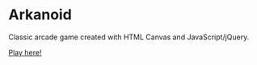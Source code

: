 # Arkanoid
Classic arcade game created with HTML Canvas and JavaScript/jQuery.

[Play here!](https://liamarason.github.io/arkanoid-arcade-game/)
